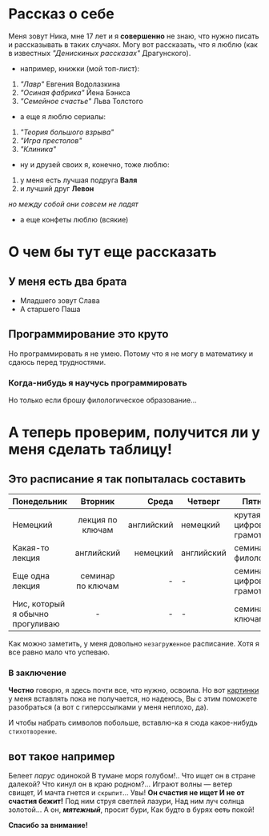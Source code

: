 # Рассказ о себе
Меня зовут Ника, мне 17 лет и я **совершенно** не знаю, что нужно писать и рассказывать в таких случаях. Могу вот рассказать, что я люблю (как в известных *"Денискиных рассказах"* Драгунского). 

* например, книжки (мой топ-лист):
1. *"Лавр"* Евгения Водолазкина
2. *"Осиная фабрика"* Йена Бэнкса
3. *"Семейное счастье"* Льва Толстого
* а еще я люблю сериалы:
1. *"Теория большого взрыва"*
2. *"Игра престолов"*
3. *"Клиника"*
* ну и друзей своих я, конечно, тоже люблю:
1. у меня есть лучшая подруга **Валя**
2. и лучший друг **Левон**

*но между собой они совсем не ладят*
* а еще конфеты люблю (всякие)

# О чем бы тут еще рассказать
## У меня есть два брата
* Младшего зовут Слава
* А старшего Паша
## Программирование это круто
Но программировать я не умею. Потому что я не могу в математику и сдаюсь перед трудностями. 
### Когда-нибудь я научусь программировать
Но только если брошу филологическое образование...

# А теперь проверим, получится ли у меня сделать таблицу!
## Это расписание я так попыталась составить

| Понедельник|Вторник|Среда|Четверг|Пятница|Суббота|
| --------- |:-------------:| -----:|--------|-----------|-------|
| Немецкий      | лекция по ключам| английский|немецкий|крутая цифровая грамотность|никаких пар!!|
| Какая-то лекция    | английский      |   немецкий |английский|семинар по филологии|-|
| Еще одна лекция | семинар по ключам    |    - |-|семинар по цифровой грамотности|-|
|Нис, который я обычно прогуливаю|-|-|-|семинар по ключам|-|


Как можно заметить, у меня довольно `незагруженное` расписание. Хотя я все равно мало что успеваю.

### В заключение
**Честно** говорю, я здесь почти все, что нужно, освоила. Но вот 
[картинки](https://www.google.ru/search?q=%D0%BA%D0%B0%D1%80%D1%82%D0%B8%D0%BD%D0%BA%D0%B8&tbm=isch&source=lnms&sa=X&ved=0ahUKEwjUj9alruLYAhXqCpoKHRxYAuMQ_AUICigB&biw=1422&bih=775&dpr=1.35 "вот такие например")
у меня вставлять пока не получается, но надеюсь, Вы с этим поможете разобраться (а вот с гиперссылками у меня неплохо, да).

И чтобы набрать символов побольше, вставлю-ка я сюда какое-нибудь `стихотворение`.

## вот такое например
Белеет *парус* одинокой
В тумане моря голубом!..
Что ищет он в стране далекой?
Что кинул он в краю родном?...
Играют волны — ветер свищет,
И мачта гнется и `скрыпит`...
Увы! **Он счастия не ищет
И не от счастия бежит!**
Под ним струя светлей лазури,
Над ним луч солнца золотой...
А он, **_мятежный_**, просит бури,
Как будто в бурях ~~есть~~ покой!

**Спасибо за внимание!**
